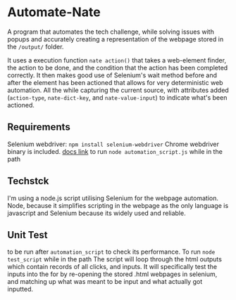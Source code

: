 # Automate-Nate
A program that automates the tech challenge, while solving issues with popups and accurately creating a representation of the webpage stored in the `/output/` folder.  

It uses a execution function `nate action()` that takes a web-element finder, the action to be done, and the condition that the action has been completed correctly. It then makes good use of Selenium's wait method before and after the element has been actioned that allows for very deterministic web automation. All the while capturing the current source, with attributes added (`action-type`, `nate-dict-key`, and `nate-value-input`) to indicate what's been actioned.

## Requirements

Selenium webdriver: `npm install selenium-webdriver`
Chrome webdriver binary is included. [docs link](https://www.selenium.dev/documentation/en/selenium_installation/installing_webdriver_binaries/)
to run `node automation_script.js` while in the path

## Techstck
I'm using a node.js script utilising Selenium for the webpage automation. Node, because it simplifies scripting in the webpage as the only language is javascript and Selenium because its widely used and reliable.

## Unit Test
to be run after `automation_script` to check its performance. To run `node test_script` while in the path
The script will loop through the html outputs which contain records of all clicks, and inputs. It will specifically test the inputs into the for by re-opening the stored .html webpages in selenium, and matching up what was meant to be input and what actually got inputted.

 
